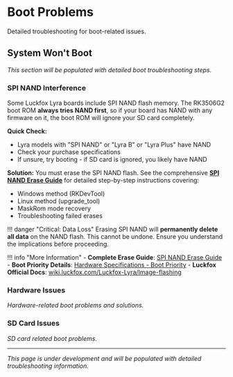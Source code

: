 # Boot Problems

Detailed troubleshooting for boot-related issues.

## System Won't Boot

*This section will be populated with detailed boot troubleshooting steps.*

### SPI NAND Interference

Some Luckfox Lyra boards include SPI NAND flash memory. The RK3506G2 boot ROM **always tries NAND first**, so if your board has NAND with any firmware on it, the boot ROM will ignore your SD card completely.

**Quick Check:**
- Lyra models with "SPI NAND" or "Lyra B" or "Lyra Plus" have NAND
- Check your purchase specifications
- If unsure, try booting - if SD card is ignored, you likely have NAND

**Solution:**
You must erase the SPI NAND flash. See the comprehensive **[SPI NAND Erase Guide](erase-nand.md)** for detailed step-by-step instructions covering:

- Windows method (RKDevTool)
- Linux method (upgrade_tool)
- MaskRom mode recovery
- Troubleshooting failed erases

!!! danger "Critical: Data Loss"
    Erasing SPI NAND will **permanently delete all data** on the NAND flash. This cannot be undone. Ensure you understand the implications before proceeding.

!!! info "More Information"
    - **Complete Erase Guide**: [SPI NAND Erase Guide](erase-nand.md)
    - **Boot Priority Details**: [Hardware Specifications - Boot Priority](../hardware/specifications.md#boot-priority)
    - **Luckfox Official Docs**: [wiki.luckfox.com/Luckfox-Lyra/Image-flashing](https://wiki.luckfox.com/Luckfox-Lyra/Image-flashing/)

### Hardware Issues

*Hardware-related boot problems and solutions.*

### SD Card Issues

*SD card related boot problems.*

---

*This page is under development and will be populated with detailed troubleshooting information.*